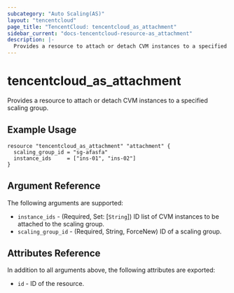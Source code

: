 ```yaml
---
subcategory: "Auto Scaling(AS)"
layout: "tencentcloud"
page_title: "TencentCloud: tencentcloud_as_attachment"
sidebar_current: "docs-tencentcloud-resource-as_attachment"
description: |-
  Provides a resource to attach or detach CVM instances to a specified scaling group.
---
```


# tencentcloud_as_attachment

Provides a resource to attach or detach CVM instances to a specified scaling group.

## Example Usage

```hcl
resource "tencentcloud_as_attachment" "attachment" {
  scaling_group_id = "sg-afasfa"
  instance_ids     = ["ins-01", "ins-02"]
}
```

## Argument Reference

The following arguments are supported:

* `instance_ids` - (Required, Set: [`String`]) ID list of CVM instances to be attached to the scaling group.
* `scaling_group_id` - (Required, String, ForceNew) ID of a scaling group.

## Attributes Reference

In addition to all arguments above, the following attributes are exported:

* `id` - ID of the resource.



